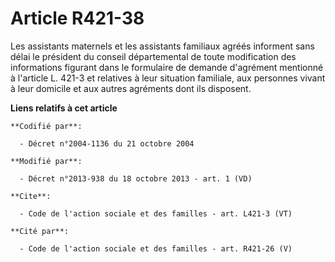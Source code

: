 # Article R421-38

Les assistants maternels et les assistants familiaux agréés informent sans délai le président du conseil départemental de
toute modification des informations figurant dans le formulaire de demande d'agrément mentionné à l'article L. 421-3 et
relatives à leur situation familiale, aux personnes vivant à leur domicile et aux autres agréments dont ils disposent.

**Liens relatifs à cet article**

	**Codifié par**:

	  - Décret n°2004-1136 du 21 octobre 2004

	**Modifié par**:

	  - Décret n°2013-938 du 18 octobre 2013 - art. 1 (VD)

	**Cite**:

	  - Code de l'action sociale et des familles - art. L421-3 (VT)

	**Cité par**:

	  - Code de l'action sociale et des familles - art. R421-26 (V)
